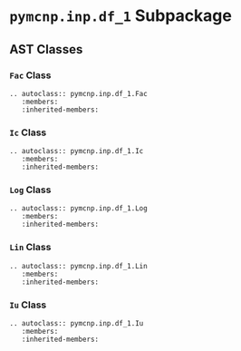# `pymcnp.inp.df_1` Subpackage

## AST Classes

### `Fac` Class

```{eval-rst}
.. autoclass:: pymcnp.inp.df_1.Fac
   :members:
   :inherited-members:
```

### `Ic` Class

```{eval-rst}
.. autoclass:: pymcnp.inp.df_1.Ic
   :members:
   :inherited-members:
```

### `Log` Class

```{eval-rst}
.. autoclass:: pymcnp.inp.df_1.Log
   :members:
   :inherited-members:
```

### `Lin` Class

```{eval-rst}
.. autoclass:: pymcnp.inp.df_1.Lin
   :members:
   :inherited-members:
```

### `Iu` Class

```{eval-rst}
.. autoclass:: pymcnp.inp.df_1.Iu
   :members:
   :inherited-members:
```
